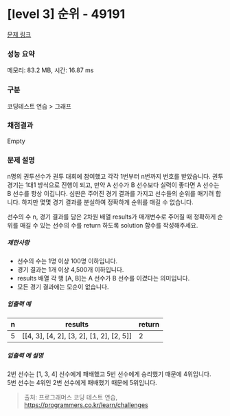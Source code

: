 # [level 3] 순위 - 49191 

[문제 링크](https://school.programmers.co.kr/learn/courses/30/lessons/49191#) 

### 성능 요약

메모리: 83.2 MB, 시간: 16.87 ms

### 구분

코딩테스트 연습 > 그래프

### 채점결과

Empty

### 문제 설명

<p>n명의 권투선수가 권투 대회에 참여했고 각각 1번부터 n번까지 번호를 받았습니다. 권투 경기는 1대1 방식으로 진행이 되고, 만약 A 선수가 B 선수보다 실력이 좋다면 A 선수는 B 선수를 항상 이깁니다. 심판은 주어진 경기 결과를 가지고 선수들의 순위를 매기려 합니다. 하지만 몇몇 경기 결과를 분실하여 정확하게 순위를 매길 수 없습니다.</p>

<p>선수의 수 n, 경기 결과를 담은 2차원 배열 results가 매개변수로 주어질 때 정확하게 순위를 매길 수 있는 선수의 수를 return 하도록 solution 함수를 작성해주세요.</p>

<h5>제한사항</h5>

<ul>
<li>선수의 수는 1명 이상 100명 이하입니다.</li>
<li>경기 결과는 1개 이상 4,500개 이하입니다.</li>
<li>results 배열 각 행 [A, B]는 A 선수가 B 선수를 이겼다는 의미입니다.</li>
<li>모든 경기 결과에는 모순이 없습니다.</li>
</ul>

<h5>입출력 예</h5>
<table class="table">
        <thead><tr>
<th>n</th>
<th>results</th>
<th>return</th>
</tr>
</thead>
        <tbody><tr>
<td>5</td>
<td>[[4, 3], [4, 2], [3, 2], [1, 2], [2, 5]]</td>
<td>2</td>
</tr>
</tbody>
      </table>
<h5>입출력 예 설명</h5>

<p>2번 선수는 [1, 3, 4] 선수에게 패배했고 5번 선수에게 승리했기 때문에 4위입니다.<br>
5번 선수는 4위인 2번 선수에게 패배했기 때문에 5위입니다.</p>


> 출처: 프로그래머스 코딩 테스트 연습, https://programmers.co.kr/learn/challenges